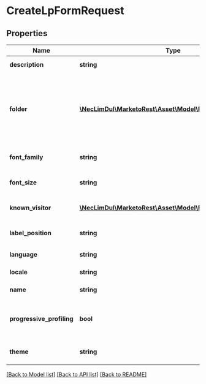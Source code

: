 # CreateLpFormRequest

## Properties

Name | Type | Description | Notes
------------ | ------------- | ------------- | -------------
**description** | **string** | Description of the form | [optional] 
**folder** | [**\NecLimDul\MarketoRest\Asset\Model\Folder**](Folder.md) | JSON representation of parent folder, with members &#39;id&#39;, and &#39;type&#39; which may be &#39;Folder&#39; or &#39;Program&#39; | 
**font_family** | **string** | font-family property for the form | [optional] 
**font_size** | **string** | font-size property of the form | [optional] 
**known_visitor** | [**\NecLimDul\MarketoRest\Asset\Model\FormKnownVisitorDTO**](FormKnownVisitorDTO.md) | Known visitor behavior for the form | [optional] 
**label_position** | **string** | Default positioning of labels. | [optional] 
**language** | **string** | Language of the form | [optional] 
**locale** | **string** | Locale of the form | [optional] 
**name** | **string** | Name of the form | [optional] 
**progressive_profiling** | **bool** | Whether progressive profiling is enabled for the form | [optional] 
**theme** | **string** | CSS theme for the form to use | [optional] 

[[Back to Model list]](../README.md#documentation-for-models) [[Back to API list]](../README.md#documentation-for-api-endpoints) [[Back to README]](../README.md)

